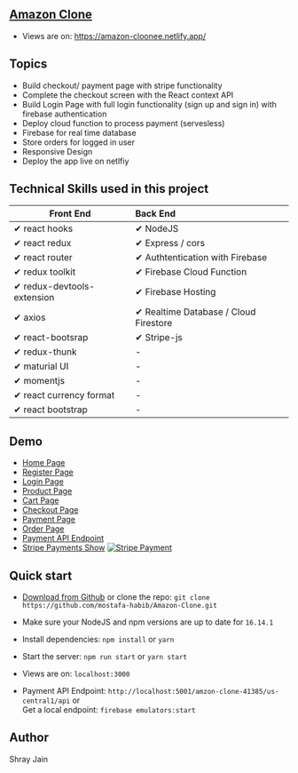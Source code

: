 ## [Amazon Clone](amazon-cloonee.netlify.app/)

- Views are on: https://amazon-cloonee.netlify.app/ <br/>



## Topics 

- Build checkout/ payment page with stripe functionality
- Complete the checkout screen with the React context API
- Build Login Page with full login functionality (sign up and sign in) with firebase authentication
- Deploy cloud function to process payment (servesless)
- Firebase for real time database
- Store orders for logged in user
- Responsive Design
- Deploy the app live on netlfiy

## Technical Skills used in this project

| Front End              | Back End |
| ------------------------ | :----------------------------------------------------------- |
| ✔ react hooks                               | ✔ NodeJS 
| ✔ react redux                               |✔ Express / cors
| ✔ react router                              |✔ Authtentication with Firebase
| ✔ redux toolkit                             |✔ Firebase Cloud Function
| ✔ redux-devtools-extension                  | ✔ Firebase Hosting
| ✔ axios                                     | ✔ Realtime Database / Cloud Firestore
| ✔ react-bootsrap                            | ✔ Stripe-js                                                                                
| ✔ redux-thunk                               | -  
| ✔ maturial UI                               | -
| ✔ momentjs                                  | -
| ✔ react currency format                     | - 
| ✔ react bootstrap                           | -




## Demo

- [Home Page](https://amazon-cloonee.netlify.app/)
- [Register Page](https://amazon-cloonee.netlify.app/login)
- [Login Page](https://amazon-cloonee.netlify.app/login)
- [Product Page](https://amazon-cloonee.netlify.app/)
- [Cart Page](https://amazon-cloonee.netlify.app/)
- [Checkout Page](https://amazon-cloonee.netlify.app/checkout)
- [Payment Page](https://amazon-cloonee.netlify.app/payment)
- [Order Page](https://amazon-cloonee.netlify.app/orders)
- [Payment API Endpoint](http://localhost:5001/amzon-clone-41385/us-central1/api)
- [Stripe Payments Show](https://firebasestorage.googleapis.com/v0/b/github-c5c88.appspot.com/o/appScreenshot%2Famazon-payment.png?alt=media&token=ea6245b6-9a90-4709-a10d-8023aeac72b7)
[![Stripe Payment](https://firebasestorage.googleapis.com/v0/b/github-c5c88.appspot.com/o/appScreenshot%2Famazon-payment.png?alt=media&token=ea6245b6-9a90-4709-a10d-8023aeac72b7)](https://firebasestorage.googleapis.com/v0/b/github-c5c88.appspot.com/o/appScreenshot%2Famazon-payment.png?alt=media&token=ea6245b6-9a90-4709-a10d-8023aeac72b7)

## Quick start

- [Download from Github](https://github.com/aaroncodehub/amazon-clone/archive/main.zip) or clone the repo: `git clone https://github.com/mostafa-habib/Amazon-Clone.git`

- Make sure your NodeJS and npm versions are up to date for `16.14.1`

- Install dependencies: `npm install` or `yarn`

- Start the server: `npm run start` or `yarn start`

- Views are on: `localhost:3000`

- Payment API Endpoint: `http://localhost:5001/amzon-clone-41385/us-central1/api` or <br/> Get a local endpoint: `firebase emulators:start`

## Author

Shray Jain

